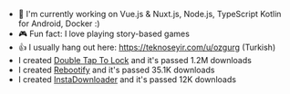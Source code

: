 - 🔭  I'm currently working on Vue.js & Nuxt.js, Node.js, TypeScript Kotlin for Android, Docker :)
- 🎮  Fun fact: I love playing story-based games
- 👍  I usually hang out here: https://teknoseyir.com/u/ozgurg (Turkish)
- I created [Double Tap To Lock](https://dttl.page.link/store) and it's passed 1.2M downloads
- I created [Rebootify](https://rebootify.page.link/store) and it's passed 35.1K downloads
- I created [InstaDownloader](https://instadownloader.page.link/store) and it's passed 12K downloads

